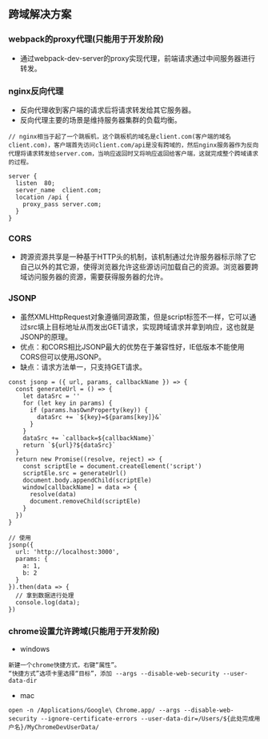 ## 跨域解决方案
### webpack的proxy代理(只能用于开发阶段)
- 通过webpack-dev-server的proxy实现代理，前端请求通过中间服务器进行转发。
### nginx反向代理
- 反向代理收到客户端的请求后将请求转发给其它服务器。
- 反向代理主要的场景是维持服务器集群的负载均衡。
```
// nginx相当于起了一个跳板机，这个跳板机的域名是client.com(客户端的域名client.com)，客户端首先访问client.com/api是没有跨域的，然后nginx服务器作为反向代理将请求转发给server.com，当响应返回时又将响应返回给客户端，这就完成整个跨域请求的过程。

server {
  listen  80;
  server_name  client.com;
  location /api {
    proxy_pass server.com;
  }
}
```
### CORS
- 跨源资源共享是一种基于HTTP头的机制，该机制通过允许服务器标示除了它自己以外的其它源，使得浏览器允许这些源访问加载自己的资源。浏览器要跨域访问服务器的资源，需要获得服务器的允许。
### JSONP
- 虽然XMLHttpRequest对象遵循同源政策，但是script标签不一样，它可以通过src填上目标地址从而发出GET请求，实现跨域请求并拿到响应，这也就是JSONP的原理。
- 优点：和CORS相比JSONP最大的优势在于兼容性好，IE低版本不能使用CORS但可以使用JSONP。
- 缺点：请求方法单一，只支持GET请求。
```
const jsonp = ({ url, params, callbackName }) => {
  const generateUrl = () => {
    let dataSrc = ''
    for (let key in params) {
      if (params.hasOwnProperty(key)) {
        dataSrc += `${key}=${params[key]}&`
      }
    }
    dataSrc += `callback=${callbackName}`
    return `${url}?${dataSrc}`
  }
  return new Promise((resolve, reject) => {
    const scriptEle = document.createElement('script')
    scriptEle.src = generateUrl()
    document.body.appendChild(scriptEle)
    window[callbackName] = data => {
      resolve(data)
      document.removeChild(scriptEle)
    }
  })
}

// 使用
jsonp({
  url: 'http://localhost:3000',
  params: { 
    a: 1,
    b: 2
  }
}).then(data => {
  // 拿到数据进行处理
  console.log(data);
})
```
### chrome设置允许跨域(只能用于开发阶段)
- windows
```
新建一个chrome快捷方式，右键“属性”。
“快捷方式”选项卡里选择“目标”，添加 --args --disable-web-security --user-data-dir
```
- mac
```
open -n /Applications/Google\ Chrome.app/ --args --disable-web-security --ignore-certificate-errors --user-data-dir=/Users/${此处完成用户名}/MyChromeDevUserData/
```